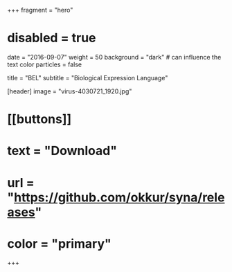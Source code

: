 +++
fragment = "hero"
# disabled = true
date = "2016-09-07"
weight = 50
background = "dark" # can influence the text color
particles = false

title = "BEL"
subtitle = "Biological Expression Language"

[header]
  image = "virus-4030721_1920.jpg"


# [[buttons]]
#  text = "Download"
#  url = "https://github.com/okkur/syna/releases"
#  color = "primary"

+++
